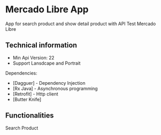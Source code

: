 # Mercado Libre App

App for search product and show detail product with API Test Mercado Libre

## Technical information

  - Min Api Version: 22
  - Support Lansdcape and Portrait


Dependencies:

* [Dagguer] - Dependency Injection
* [Rx Java] - Asynchronous programming
* [Retrofit] - Http client
* [Butter Knife] 

## Functionalities

Search Product

